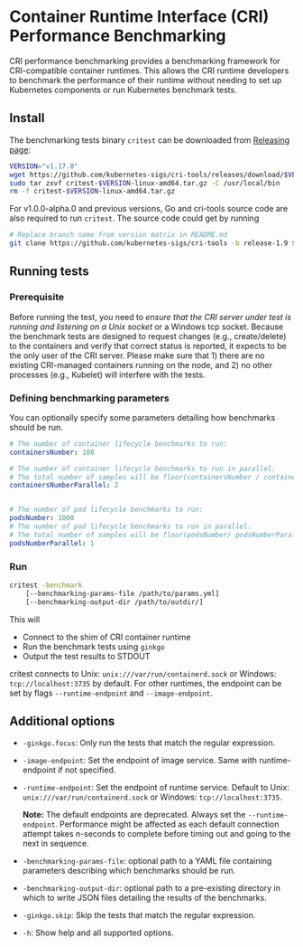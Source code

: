 # Container Runtime Interface (CRI) Performance Benchmarking

CRI performance benchmarking provides a benchmarking framework for CRI-compatible container runtimes.  This allows the CRI runtime developers to benchmark the performance of their runtime without needing to set up Kubernetes components or run Kubernetes benchmark tests.

## Install

The benchmarking tests binary `critest` can be downloaded from [Releasing page](https://github.com/kubernetes-sigs/cri-tools/releases):

```sh
VERSION="v1.17.0"
wget https://github.com/kubernetes-sigs/cri-tools/releases/download/$VERSION/critest-$VERSION-linux-amd64.tar.gz
sudo tar zxvf critest-$VERSION-linux-amd64.tar.gz -C /usr/local/bin
rm -f critest-$VERSION-linux-amd64.tar.gz
```

For v1.0.0-alpha.0 and previous versions, Go and cri-tools source code are also required to run `critest`. The source code could get by running

```sh
# Replace branch name from version matrix in README.md
git clone https://github.com/kubernetes-sigs/cri-tools -b release-1.9 $GOPATH/src/github.com/kubernetes-sigs/cri-tools
```

## Running tests

### Prerequisite

Before running the test, you need to _ensure that the CRI server under test is running and listening on a Unix socket_ or a Windows tcp socket. Because the benchmark tests are designed to request changes (e.g., create/delete) to the containers and verify that correct status is reported, it expects to be the only user of the CRI server. Please make sure that 1) there are no existing CRI-managed containers running on the node, and 2) no other processes (e.g., Kubelet) will interfere with the tests.

### Defining benchmarking parameters

You can optionally specify some parameters detailing how benchmarks should be run.

```yaml
# The number of container lifecycle benchmarks to run:
containersNumber: 100

# The number of container lifecycle benchmarks to run in parallel.
# The total number of samples will be floor(containersNumber / containersNumberParallel)
containersNumberParallel: 2


# The number of pod lifecycle benchmarks to run:
podsNumber: 1000
# The number of pod lifecycle benchmarks to run in parallel.
# The total number of samples will be floor(podsNumber/ podsNumberParallel)
podsNumberParallel: 1
```

### Run

```sh
critest -benchmark
    [--benchmarking-params-file /path/to/params.yml]
    [--benchmarking-output-dir /path/to/outdir/]
```

This will

- Connect to the shim of CRI container runtime
- Run the benchmark tests using `ginkgo`
- Output the test results to STDOUT

critest connects to Unix: `unix:///var/run/containerd.sock` or Windows: `tcp://localhost:3735` by default. For other runtimes, the endpoint can be set by flags `--runtime-endpoint` and `--image-endpoint`.

## Additional options

- `-ginkgo.focus`: Only run the tests that match the regular expression.
- `-image-endpoint`: Set the endpoint of image service. Same with runtime-endpoint if not specified.
- `-runtime-endpoint`: Set the endpoint of runtime service. Default to Unix: `unix:///var/run/containerd.sock` or Windows: `tcp://localhost:3735`.

   **Note:** The default endpoints are deprecated. Always set the
   `--runtime-endpoint`. Performance might be affected as each default
   connection attempt takes n-seconds to complete before timing out and going
   to the next in sequence.

- `-benchmarking-params-file`: optional path to a YAML file containing parameters describing which
benchmarks should be run.
- `-benchmarking-output-dir`: optional path to a pre-existing directory in which to write JSON
  files detailing the results of the benchmarks.
- `-ginkgo.skip`: Skip the tests that match the regular expression.
- `-h`: Show help and all supported options.
